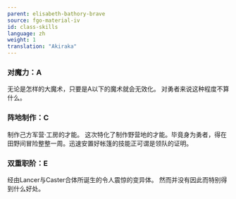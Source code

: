 ```yaml
---
parent: elisabeth-bathory-brave
source: fgo-material-iv
id: class-skills
language: zh
weight: 1
translation: "Akiraka"
---
```


### 对魔力：A

无论是怎样的大魔术，只要是A以下的魔术就会无效化。
对勇者来说这种程度不算什么。

### 阵地制作：C

制作己方军营·工房的才能。
这次特化了制作野营地的才能。毕竟身为勇者，得在田野间冒险整整一周。迅速安置好帐篷的技能正可谓是领队的证明。

### 双重职阶：E

经由Lancer与Caster合体所诞生的令人震惊的变异体。
然而并没有因此而特别得到什么好处。
